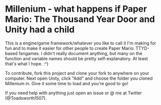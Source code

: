 # Millenium -  what happens if Paper Mario: The Thousand Year Door and Unity had a child

This is a engine/game framework/whatever you like to call it I'm making for fun and to make it easier for other people to create Paper Mario: TTYD-based fangames.
I didn't really document anything, but many on the function and variable names should be pretty self-explanatory. At least that's what I hope. :^)

To contribute, fork this project and clone your fork to anywhere on your computer. Next open Unity, click "Add" and choose the folder you cloned Millenium in. Give it some time to load and you're good to go!

If you need help with anything just open an issue or @ me at Twitter (@Toadsworth1507).
